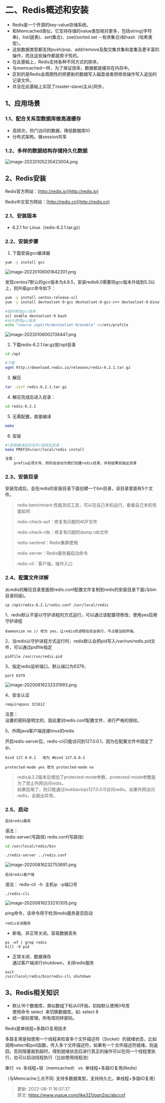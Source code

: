 # 二、Redis概述和安装

+ Redis是一个开源的key-value存储系统。
+ 和Memcached类似，它支持存储的value类型相对更多，包括string(字符串)、list(链表)、set(集合)、zset(sorted set --有序集合)和hash（哈希类型）。
+ 这些数据类型都支持push/pop、add/remove及取交集并集和差集及更丰富的操作，而且这些操作都是原子性的。
+ 在此基础上，Redis支持各种不同方式的排序。
+ 与memcached一样，为了保证效率，数据都是缓存在内存中。
+ 区别的是Redis会周期性的把更新的数据写入磁盘或者把修改操作写入追加的记录文件。
+ 并且在此基础上实现了master-slave(主从)同步。



## 1、应用场景


### 1.1、配合关系型数据库做高速缓存


+  高频次，热门访问的数据，降低数据库IO 
+  分布式架构，做session共享 



### 1.2、多样的数据结构存储持久化数据


![image-20220105230423004.png](./img/TScDxaR4wFUxsTlN/1642465582467-a83769bb-d6e2-464c-8fb9-01f12fdc0232-649484.png)



## 2、Redis安装


Redis官方网站：[http://redis.io](http://redis.io)



Redis中文官方网站：[http://redis.cn](http://redis.cn)



### 2.1、安装版本


+ 6.2.1 for Linux（redis-6.2.1.tar.gz）



### 2.2、安装步骤


1. 下载安装gcc编译器



```bash
yum -y install gcc
```



![image-20220106001842301.png](./img/TScDxaR4wFUxsTlN/1642465582519-d2cee62e-6a0d-4627-9735-d642a5855054-916594.png)



发现centos7默认的gcc版本为4.8.5，安装redis6.0需要将gcc版本升级到5.3以上，则升级gcc命令如下：



```bash
yum -y install centos-release-scl
yum -y install devtoolset-9-gcc devtoolset-9-gcc-c++ devtoolset-9-binutils
 
#临时修改gcc版本
scl enable devtoolset-9 bash
#永久修改gcc版本
echo "source /opt/rh/devtoolset-9/enable" >>/etc/profile
```



![image-20220106002138447.png](./img/TScDxaR4wFUxsTlN/1642465582516-70e52044-93a1-47fa-a34b-241e4ac4590e-100924.png)



2. 下载redis-6.2.1.tar.gz放/opt目录



```bash
cd /opt

#下载
wget http://download.redis.io/releases/redis-6.2.1.tar.gz
```



3. 解压



```bash
tar -zxvf redis-6.2.1.tar.gz
```



4. 解压完成后进入目录：



```bash
cd redis-6.2.1
```



5. 无需配置，直接编译



```bash
make
```



6. 安装



```bash
#(安装编译后的文件)到指定目录：
make PREFIX=/usr/local/redis install

注意：
	prefix必须大写、同时会自动为我们创建redis目录，并将结果安装此目录
```



### 2.3、安装目录


安装完成后，会在redis的安装目录下面创建一个bin目录，该目录里面有5个文件。



> redis-benchmark:性能测试工具，可以在自己本机运行，看看自己本机性能如何
>
>  
>
> redis-check-aof：修复有问题的AOF文件
>
>  
>
> redis-check-rdb：修复有问题的dump.rdb文件
>
>  
>
> redis-sentinel：Redis集群使用
>
>  
>
> redis-server：Redis服务器启动命令
>
>  
>
> redis-cli：客户端，操作入口
>



### 2.4、配置文件详解


从redis的解压目录里面把redis.conf配置文件复制到redis的安装目录下面(与bin目录同级)。



```plain
cp /opt/redis-6.2.1/redis.conf /usr/local/redis
```



1、redis默认不是以守护进程的方式运行，可以通过该配置项修改，使用yes启用守护进程



```plain
daemonize no // 改为 yes，让redis的进程在后台执行，不占据当前终端。
```



2、当redis以守护进程方式运行时，redis默认会把pid写入/var/run/redis.pid文件，可以通过pidfile指定



```plain
pidfile /var/run/redis.pid
```



3、指定redis监听端口，默认端口为6379，



```plain
port 6379
```



![image-20200816232331993.png](./img/TScDxaR4wFUxsTlN/1623920516796-06f60a89-7ac3-4341-933a-b75c50ed7792-303446.png)



4、安全认证



```plain
requirepass 321612
```



注意：  
设置的密码是明文的，因此要对redis.conf配置文件，进行严格的授权。



5、外网java客户端连接linux的redis



开启redis-server后，redis-cli只能访问到127.0.0.1，因为在配置文件中固定了ip，



```plain
bind 127.0.0.1   改为 #bind 127.0.0.1

protected-mode yes 改为 protected-mode no
```



> redis从3.2版本后增加了protected-mode参数，protected-mode参数是为了禁止外网访问redis，  
如果启用了，则只能通过lookbackip(127.0.0.1)访问redis，如果外网访问redis，会报出异常。
>



### 2.5、启动


`启动redis服务`



语法：  
redis-server(写路径) redis.conf(写路径)



```bash
cd /usr/local/redis/bin

./redis-server ../redis.conf
```



![image-20200816232753691.png](./img/TScDxaR4wFUxsTlN/1623920519499-77def8fb-96df-43a0-91b2-d5ea912f4799-987718.png)



`启动redis客户端`



语法： redis-cli  -h  主机ip  -p端口号



```plain
./redis-cli
```



![image-20200816233210305.png](./img/TScDxaR4wFUxsTlN/1623920516860-736278ff-0123-4ba2-a333-2d2554e8bbc3-006942.png)



ping命令，该命令用于检测redis服务是否启动



`redis关闭服务`



+  断电、非正常关闭。容易数据丢失 

```plain
ps -ef | grep redis
kill -9 pid
```

 



+  正常关闭、数据保存  
通过客户端进行shutdown，关闭redis服务 

```plain
exit
/usr/local/redis/bin/redis-cli shutdown
```

 



## 3、Redis相关知识


+  默认16个数据库，类似数组下标从0开始，初始默认使用0号库  
使用命令 select  来切换数据库。如: select 8 
+  统一密码管理，所有库同样密码。 



Redis是单线程+多路IO复用技术



多路复用是指使用一个线程来检查多个文件描述符（Socket）的就绪状态，比如调用select和poll函数，传入多个文件描述符，如果有一个文件描述符就绪，则返回，否则阻塞直到超时。得到就绪状态后进行真正的操作可以在同一个线程里执行，也可以启动线程执行（比如使用线程池）



串行  vs  多线程+锁（memcached） vs  单线程+多路IO复用(Redis)



（与Memcache三点不同: 支持多数据类型，支持持久化，单线程+多路IO复用）



> 更新: 2022-08-11 16:07:37  
> 原文: <https://www.yuque.com/like321/qgn2qc/abccof>